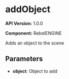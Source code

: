 # addObject

**API Version:** 1.0.0

**Component:** RebelENGINE

Adds an object to the scene

## Parameters

- **object**: Object to add

